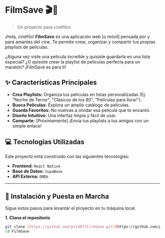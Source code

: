 # FilmSave 🎬🍿
> Un proyecto para cinéfilos


¡Hola, cinéfilo! **FilmSave** es una aplicación web [o móvil] pensada por y para amantes del cine. Te permite crear, organizar y compartir tus propias *playlists* de películas.

¿Alguna vez viste una película increíble y quisiste guardarla en una lista especial? ¿O quisiste crear la playlist de películas perfecta para un maratón? ¡FilmSave es para ti!

## ✨ Características Principales

* **Crea Playlists:** Organiza tus películas en listas personalizadas (Ej: "Noche de Terror", "Clásicos de los 80", "Películas para llorar").
* **Busca Películas:** Explora un amplio catálogo de películas.
* **Guarda Favoritos:** No vuelvas a olvidar esa película que te encantó.
* **Diseño Intuitivo:** Una interfaz limpia y fácil de usar.
* **Comparte:** [Próximamente] ¡Envía tus playlists a tus amigos con un simple enlace!

## 💻 Tecnologías Utilizadas

Este proyecto está construido con las siguientes tecnologías:

* **Frontend:** `React Native`
* **Base de Datos:** `SupaBase`
* **API Externa:** `OMDb`


---

## 🚀 Instalación y Puesta en Marcha

Sigue estos pasos para levantar el proyecto en tu máquina local.

**1. Clona el repositorio**
```bash
git clone [https://github.com/pr1407/FilmSave.git](https://github.com/pr1407/FilmSave.git)
cd FilmSave
